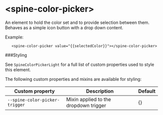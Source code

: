 # \<spine-color-picker\>
 An element to hold the color set and to provide selection between them.
 Behaves as a simple icon button with a drop down content.

 Example:
 ```
    <spine-color-picker value="{{selectedColor}}"></spine-color-picker>
 ```

 ###Styling

 See `SpineColorPickerLight` for a full list of custom properties used to style this element.

 The following custom properties and mixins are available for styling:

 Custom property | Description | Default
 ----------------|-------------|----------
 `--spine-color-picker-trigger` | Mixin applied to the dropdown trigger | {}
